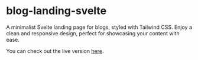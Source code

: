 # blog-landing-svelte
A minimalist Svelte landing page for blogs, styled with Tailwind CSS. Enjoy a clean and responsive design, perfect for showcasing your content with ease.

You can check out the live version [here]([https://your-hosted-link.com](https://ossama-lazri.github.io/blog-landing-svelte/)https://ossama-lazri.github.io/blog-landing-svelte/).
